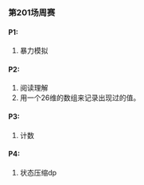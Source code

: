 ### 第201场周赛

#### P1: 
1. 暴力模拟

#### P2: 
1. 阅读理解
2. 用一个26维的数组来记录出现过的值。
#### P3: 
1. 计数
#### P4: 
1. 状态压缩dp